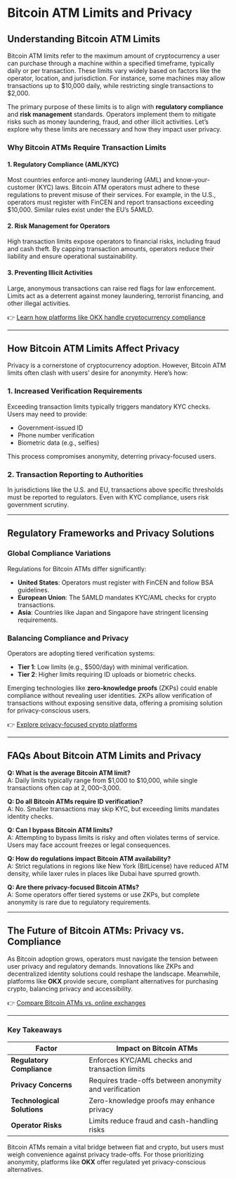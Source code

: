 # Bitcoin ATM Limits and Privacy  

## Understanding Bitcoin ATM Limits  

Bitcoin ATM limits refer to the maximum amount of cryptocurrency a user can purchase through a machine within a specified timeframe, typically daily or per transaction. These limits vary widely based on factors like the operator, location, and jurisdiction. For instance, some machines may allow transactions up to $10,000 daily, while restricting single transactions to $2,000.  

The primary purpose of these limits is to align with **regulatory compliance** and **risk management** standards. Operators implement them to mitigate risks such as money laundering, fraud, and other illicit activities. Let’s explore why these limits are necessary and how they impact user privacy.  

### Why Bitcoin ATMs Require Transaction Limits  

#### 1. **Regulatory Compliance (AML/KYC)**  
Most countries enforce anti-money laundering (AML) and know-your-customer (KYC) laws. Bitcoin ATM operators must adhere to these regulations to prevent misuse of their services. For example, in the U.S., operators must register with FinCEN and report transactions exceeding $10,000. Similar rules exist under the EU’s 5AMLD.  

#### 2. **Risk Management for Operators**  
High transaction limits expose operators to financial risks, including fraud and cash theft. By capping transaction amounts, operators reduce their liability and ensure operational sustainability.  

#### 3. **Preventing Illicit Activities**  
Large, anonymous transactions can raise red flags for law enforcement. Limits act as a deterrent against money laundering, terrorist financing, and other illegal activities.  

👉 [Learn how platforms like OKX handle cryptocurrency compliance](https://bit.ly/okx-bonus)  

---

## How Bitcoin ATM Limits Affect Privacy  

Privacy is a cornerstone of cryptocurrency adoption. However, Bitcoin ATM limits often clash with users’ desire for anonymity. Here’s how:  

### 1. **Increased Verification Requirements**  
Exceeding transaction limits typically triggers mandatory KYC checks. Users may need to provide:  
- Government-issued ID  
- Phone number verification  
- Biometric data (e.g., selfies)  

This process compromises anonymity, deterring privacy-focused users.  

### 2. **Transaction Reporting to Authorities**  
In jurisdictions like the U.S. and EU, transactions above specific thresholds must be reported to regulators. Even with KYC compliance, users risk government scrutiny.  

---

## Regulatory Frameworks and Privacy Solutions  

### Global Compliance Variations  
Regulations for Bitcoin ATMs differ significantly:  
- **United States**: Operators must register with FinCEN and follow BSA guidelines.  
- **European Union**: The 5AMLD mandates KYC/AML checks for crypto transactions.  
- **Asia**: Countries like Japan and Singapore have stringent licensing requirements.  

### Balancing Compliance and Privacy  
Operators are adopting tiered verification systems:  
- **Tier 1**: Low limits (e.g., $500/day) with minimal verification.  
- **Tier 2**: Higher limits requiring ID uploads or biometric checks.  

Emerging technologies like **zero-knowledge proofs** (ZKPs) could enable compliance without revealing user identities. ZKPs allow verification of transactions without exposing sensitive data, offering a promising solution for privacy-conscious users.  

👉 [Explore privacy-focused crypto platforms](https://bit.ly/okx-bonus)  

---

## FAQs About Bitcoin ATM Limits and Privacy  

**Q: What is the average Bitcoin ATM limit?**  
A: Daily limits typically range from $1,000 to $10,000, while single transactions often cap at $2,000–$3,000.  

**Q: Do all Bitcoin ATMs require ID verification?**  
A: No. Smaller transactions may skip KYC, but exceeding limits mandates identity checks.  

**Q: Can I bypass Bitcoin ATM limits?**  
A: Attempting to bypass limits is risky and often violates terms of service. Users may face account freezes or legal consequences.  

**Q: How do regulations impact Bitcoin ATM availability?**  
A: Strict regulations in regions like New York (BitLicense) have reduced ATM density, while laxer rules in places like Dubai have spurred growth.  

**Q: Are there privacy-focused Bitcoin ATMs?**  
A: Some operators offer tiered systems or use ZKPs, but complete anonymity is rare due to regulatory requirements.  

---

## The Future of Bitcoin ATMs: Privacy vs. Compliance  

As Bitcoin adoption grows, operators must navigate the tension between user privacy and regulatory demands. Innovations like ZKPs and decentralized identity solutions could reshape the landscape. Meanwhile, platforms like **OKX** provide secure, compliant alternatives for purchasing crypto, balancing privacy and accessibility.  

👉 [Compare Bitcoin ATMs vs. online exchanges](https://bit.ly/okx-bonus)  

---

### Key Takeaways  

| **Factor**          | **Impact on Bitcoin ATMs**                |  
|----------------------|-------------------------------------------|  
| **Regulatory Compliance** | Enforces KYC/AML checks and transaction limits |  
| **Privacy Concerns**     | Requires trade-offs between anonymity and verification |  
| **Technological Solutions** | Zero-knowledge proofs may enhance privacy |  
| **Operator Risks**       | Limits reduce fraud and cash-handling risks |  

Bitcoin ATMs remain a vital bridge between fiat and crypto, but users must weigh convenience against privacy trade-offs. For those prioritizing anonymity, platforms like **OKX** offer regulated yet privacy-conscious alternatives.